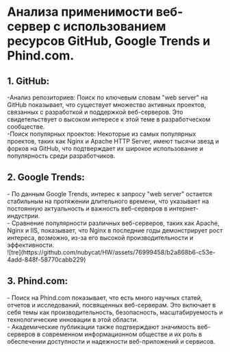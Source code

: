 <h1>Анализа применимости веб-сервер с использованием ресурсов GitHub, Google Trends и Phind.com.</h1>

<h2>1. GitHub:</h2>
-Анализ репозиториев: Поиск по ключевым словам "web server" на GitHub показывает, что существует множество активных проектов, связанных с разработкой и поддержкой веб-серверов. Это свидетельствует о высоком интересе к этой теме в разработческом сообществе.</br>
-Поиск популярных проектов: Некоторые из самых популярных проектов, таких как Nginx и Apache HTTP Server, имеют тысячи звезд и форков на GitHub, что подтверждает их широкое использование и популярность среди разработчиков.</br>

<h2>2. Google Trends:</h2>
- По данным Google Trends, интерес к запросу "web server" остается стабильным на протяжении длительного времени, что указывает на постоянную актуальность и важность веб-серверов в интернет-индустрии.</br>
- Сравнение популярности различных веб-серверов, таких как Apache, Nginx и IIS, показывает, что Nginx в последние годы демонстрирует рост интереса, возможно, из-за его высокой производительности и эффективности.</br>
![tre](https://github.com/nubycat/HW/assets/76999458/b2a868b6-c53e-4add-848f-58770cabb229)


<h2>3. Phind.com:</h2>
- Поиск на Phind.com показывает, что есть много научных статей, отчетов и исследований, посвященных веб-серверам. Это включает в себя темы как производительность, безопасность, масштабируемость и технологические инновации в этой области.</br>
- Академические публикации также подтверждают значимость веб-серверов в современном информационном обществе и их роль в обеспечении доступности и надежности веб-приложений и сервисов.</br>
